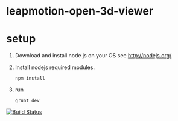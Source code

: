 leapmotion-open-3d-viewer
=========================


# setup

1. Download and install node js on your OS see http://nodejs.org/
2. Install nodejs required modules.

    ```
    npm install
    ```
3. run
    ```
    grunt dev
    ```
[![Build Status](https://travis-ci.org/Nearsoft/leapmotion-open-3d-viewer.png?branch=master)](https://travis-ci.org/Nearsoft/leapmotion-open-3d-viewer)